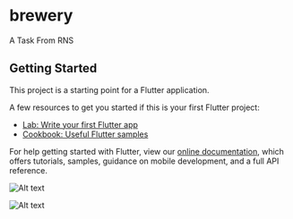 # brewery

A Task From RNS

## Getting Started

This project is a starting point for a Flutter application.

A few resources to get you started if this is your first Flutter project:

- [Lab: Write your first Flutter app](https://flutter.dev/docs/get-started/codelab)
- [Cookbook: Useful Flutter samples](https://flutter.dev/docs/cookbook)

For help getting started with Flutter, view our
[online documentation](https://flutter.dev/docs), which offers tutorials,
samples, guidance on mobile development, and a full API reference.

![Alt text](https://i.ibb.co/h7zy0f5/Screenshot-1631609599.png "Main screen")

![Alt text](https://i.ibb.co/gM8m76d/Screenshot-1631609631.png "Detail screen")


